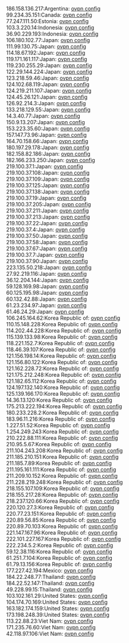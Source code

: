 186.158.136.217:Argentina: [ovpn config](vpn/186_158_136_217.ovpn)  
99.234.35.151:Canada: [ovpn config](vpn/99_234_35_151.ovpn)  
77.247.111.50:Estonia: [ovpn config](vpn/77_247_111_50.ovpn)  
103.3.220.14:Indonesia: [ovpn config](vpn/103_3_220_14.ovpn)  
36.90.229.193:Indonesia: [ovpn config](vpn/36_90_229_193.ovpn)  
106.180.102.77:Japan: [ovpn config](vpn/106_180_102_77.ovpn)  
111.99.130.75:Japan: [ovpn config](vpn/111_99_130_75.ovpn)  
114.18.67.192:Japan: [ovpn config](vpn/114_18_67_192.ovpn)  
119.171.161.117:Japan: [ovpn config](vpn/119_171_161_117.ovpn)  
119.230.255.29:Japan: [ovpn config](vpn/119_230_255_29.ovpn)  
122.29.144.224:Japan: [ovpn config](vpn/122_29_144_224.ovpn)  
123.218.59.46:Japan: [ovpn config](vpn/123_218_59_46.ovpn)  
124.102.68.119:Japan: [ovpn config](vpn/124_102_68_119.ovpn)  
124.219.211.107:Japan: [ovpn config](vpn/124_219_211_107.ovpn)  
124.45.26.121:Japan: [ovpn config](vpn/124_45_26_121.ovpn)  
126.92.214.3:Japan: [ovpn config](vpn/126_92_214_3.ovpn)  
133.218.129.55:Japan: [ovpn config](vpn/133_218_129_55.ovpn)  
14.3.40.77:Japan: [ovpn config](vpn/14_3_40_77.ovpn)  
150.9.13.207:Japan: [ovpn config](vpn/150_9_13_207.ovpn)  
153.223.35.60:Japan: [ovpn config](vpn/153_223_35_60.ovpn)  
157.147.73.96:Japan: [ovpn config](vpn/157_147_73_96.ovpn)  
164.70.158.66:Japan: [ovpn config](vpn/164_70_158_66.ovpn)  
180.197.29.178:Japan: [ovpn config](vpn/180_197_29_178.ovpn)  
182.158.82.186:Japan: [ovpn config](vpn/182_158_82_186.ovpn)  
182.166.233.250:Japan: [ovpn config](vpn/182_166_233_250.ovpn)  
219.100.37.1:Japan: [ovpn config](vpn/219_100_37_1.ovpn)  
219.100.37.108:Japan: [ovpn config](vpn/219_100_37_108.ovpn)  
219.100.37.109:Japan: [ovpn config](vpn/219_100_37_109.ovpn)  
219.100.37.125:Japan: [ovpn config](vpn/219_100_37_125.ovpn)  
219.100.37.138:Japan: [ovpn config](vpn/219_100_37_138.ovpn)  
219.100.37.19:Japan: [ovpn config](vpn/219_100_37_19.ovpn)  
219.100.37.205:Japan: [ovpn config](vpn/219_100_37_205.ovpn)  
219.100.37.211:Japan: [ovpn config](vpn/219_100_37_211.ovpn)  
219.100.37.213:Japan: [ovpn config](vpn/219_100_37_213.ovpn)  
219.100.37.22:Japan: [ovpn config](vpn/219_100_37_22.ovpn)  
219.100.37.4:Japan: [ovpn config](vpn/219_100_37_4.ovpn)  
219.100.37.50:Japan: [ovpn config](vpn/219_100_37_50.ovpn)  
219.100.37.58:Japan: [ovpn config](vpn/219_100_37_58.ovpn)  
219.100.37.67:Japan: [ovpn config](vpn/219_100_37_67.ovpn)  
219.100.37.7:Japan: [ovpn config](vpn/219_100_37_7.ovpn)  
219.100.37.90:Japan: [ovpn config](vpn/219_100_37_90.ovpn)  
223.135.50.218:Japan: [ovpn config](vpn/223_135_50_218.ovpn)  
27.92.219.116:Japan: [ovpn config](vpn/27_92_219_116.ovpn)  
36.12.204.144:Japan: [ovpn config](vpn/36_12_204_144.ovpn)  
59.128.169.98:Japan: [ovpn config](vpn/59_128_169_98.ovpn)  
60.125.195.98:Japan: [ovpn config](vpn/60_125_195_98.ovpn)  
60.132.42.88:Japan: [ovpn config](vpn/60_132_42_88.ovpn)  
61.23.234.97:Japan: [ovpn config](vpn/61_23_234_97.ovpn)  
61.46.24.29:Japan: [ovpn config](vpn/61_46_24_29.ovpn)  
106.245.164.62:Korea Republic of: [ovpn config](vpn/106_245_164_62.ovpn)  
110.15.148.228:Korea Republic of: [ovpn config](vpn/110_15_148_228.ovpn)  
114.202.44.228:Korea Republic of: [ovpn config](vpn/114_202_44_228.ovpn)  
115.139.133.98:Korea Republic of: [ovpn config](vpn/115_139_133_98.ovpn)  
118.221.152.7:Korea Republic of: [ovpn config](vpn/118_221_152_7.ovpn)  
118.46.39.107:Korea Republic of: [ovpn config](vpn/118_46_39_107.ovpn)  
121.156.198.14:Korea Republic of: [ovpn config](vpn/121_156_198_14.ovpn)  
121.156.80.122:Korea Republic of: [ovpn config](vpn/121_156_80_122.ovpn)  
121.162.228.72:Korea Republic of: [ovpn config](vpn/121_162_228_72.ovpn)  
121.175.212.248:Korea Republic of: [ovpn config](vpn/121_175_212_248.ovpn)  
121.182.65.112:Korea Republic of: [ovpn config](vpn/121_182_65_112.ovpn)  
124.197.132.140:Korea Republic of: [ovpn config](vpn/124_197_132_140.ovpn)  
125.139.166.170:Korea Republic of: [ovpn config](vpn/125_139_166_170.ovpn)  
14.36.13.120:Korea Republic of: [ovpn config](vpn/14_36_13_120.ovpn)  
175.213.222.194:Korea Republic of: [ovpn config](vpn/175_213_222_194.ovpn)  
180.233.228.2:Korea Republic of: [ovpn config](vpn/180_233_228_2.ovpn)  
183.96.11.216:Korea Republic of: [ovpn config](vpn/183_96_11_216.ovpn)  
1.227.51.52:Korea Republic of: [ovpn config](vpn/1_227_51_52.ovpn)  
1.254.249.243:Korea Republic of: [ovpn config](vpn/1_254_249_243.ovpn)  
210.222.88.111:Korea Republic of: [ovpn config](vpn/210_222_88_111.ovpn)  
210.95.5.67:Korea Republic of: [ovpn config](vpn/210_95_5_67.ovpn)  
211.104.243.208:Korea Republic of: [ovpn config](vpn/211_104_243_208.ovpn)  
211.185.210.151:Korea Republic of: [ovpn config](vpn/211_185_210_151.ovpn)  
211.185.7.89:Korea Republic of: [ovpn config](vpn/211_185_7_89.ovpn)  
211.195.161.111:Korea Republic of: [ovpn config](vpn/211_195_161_111.ovpn)  
211.209.10.152:Korea Republic of: [ovpn config](vpn/211_209_10_152.ovpn)  
211.228.219.248:Korea Republic of: [ovpn config](vpn/211_228_219_248.ovpn)  
218.155.107.109:Korea Republic of: [ovpn config](vpn/218_155_107_109.ovpn)  
218.155.217.28:Korea Republic of: [ovpn config](vpn/218_155_217_28.ovpn)  
218.237.120.66:Korea Republic of: [ovpn config](vpn/218_237_120_66.ovpn)  
220.120.27.3:Korea Republic of: [ovpn config](vpn/220_120_27_3.ovpn)  
220.77.23.151:Korea Republic of: [ovpn config](vpn/220_77_23_151.ovpn)  
220.89.56.85:Korea Republic of: [ovpn config](vpn/220_89_56_85.ovpn)  
220.89.70.103:Korea Republic of: [ovpn config](vpn/220_89_70_103.ovpn)  
221.147.167.96:Korea Republic of: [ovpn config](vpn/221_147_167_96.ovpn)  
222.101.227.167:Korea Republic of: [ovpn config](vpn/222_101_227_167.ovpn)  
222.234.5.2:Korea Republic of: [ovpn config](vpn/222_234_5_2.ovpn)  
59.12.38.116:Korea Republic of: [ovpn config](vpn/59_12_38_116.ovpn)  
61.251.7.104:Korea Republic of: [ovpn config](vpn/61_251_7_104.ovpn)  
61.79.13.156:Korea Republic of: [ovpn config](vpn/61_79_13_156.ovpn)  
177.227.42.194:Mexico: [ovpn config](vpn/177_227_42_194.ovpn)  
184.22.248.77:Thailand: [ovpn config](vpn/184_22_248_77.ovpn)  
184.22.52.147:Thailand: [ovpn config](vpn/184_22_52_147.ovpn)  
49.228.99.15:Thailand: [ovpn config](vpn/49_228_99_15.ovpn)  
103.102.161.29:United States: [ovpn config](vpn/103_102_161_29.ovpn)  
104.174.70.169:United States: [ovpn config](vpn/104_174_70_169.ovpn)  
163.182.174.159:United States: [ovpn config](vpn/163_182_174_159.ovpn)  
173.198.248.39:United States: [ovpn config](vpn/173_198_248_39.ovpn)  
113.22.88.23:Viet Nam: [ovpn config](vpn/113_22_88_23.ovpn)  
171.235.76.60:Viet Nam: [ovpn config](vpn/171_235_76_60.ovpn)  
42.118.97.106:Viet Nam: [ovpn config](vpn/42_118_97_106.ovpn)  
